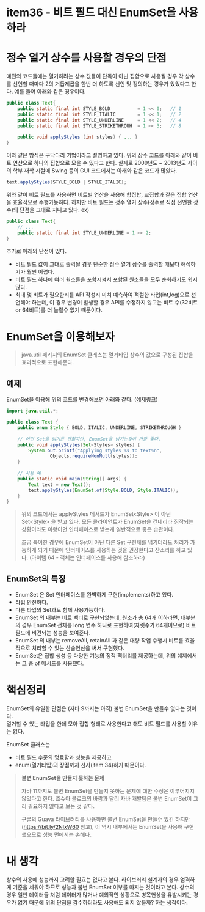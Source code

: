 # item36 - 비트 필드 대신 EnumSet을 사용하라

# 정수 열거 상수를 사용할 경우의 단점
예전의 코드들에는 열거하려는 상수 값들이 단독이 아닌 집합으로 사용될 경우 각 상수를 선언할 때마다 2의 거듭제곱을 한번 더 하도록 선언 및 정의하는 경우가 있었다고 한다. 예를 들어 아래와 같은 경우이다.  

```java
public class Text{
    public static final int STYLE_BOLD 			= 1 << 0;	// 1
    public static final int STYLE_ITALIC		= 1 << 1;	// 2
    public static final int STYLE_UNDERLINE		= 1 << 2;	// 4
    public static final int STYLE_STRIKETHROUH	= 1 << 3;	// 8
    
    public void applyStyles (int styles) { ... }
}
```
이와 같은 방식은 구닥다리 기법이라고 설명하고 있다. 위의 상수 코드를 아래와 같이 비트 연산으로 하나의 집합으로 모을 수 있다고 한다. 실제로 2009년도 ~ 2013년도 사이의 학부 재학 시절에 Swing 등의 GUI 코드에서는 아래와 같은 코드가 많았다.

```java
text.applyStyles(STYLE_BOLD | STYLE_ITALIC);
```

위와 같이 비트 필드를 사용하면 비트별 연산을 사용해 합집합, 교집합과 같은 집합 연산을 효율적으로 수행가능하다. 하지만 비트 필드는 정수 열거 상수(정수로 직접 선언한 상수)의 단점을 그대로 지니고 있다.
ex)
```java
public class Text{
	// ...
    public static final int STYLE_UNDERLINE = 1 << 2;
}
```
추가로 아래의 단점이 있다.
- 비트 필드 값이 그대로 출력될 경우 단순한 정수 열거 상수를 출력할 때보다 해석하기가 훨씬 어렵다.
- 비트 필드 하나에 여러 원소들을 포함시켜서 포함된 원소들을 모두 순회하기도 쉽지 않다.
- 최대 몇 비트가 필요한지를 API 작성시 미치 예측하여 적절한 타입(int,log)으로 선언해야 하는데, 이 경우 변경이 발생할 경우 API를 수정하지 않고는 비트 수(32비트 or 64비트)를 더 늘릴수 없기 때문이다.

# EnumSet을 이용해보자
> java.util 패키지의 EnumSet 클래스는 열거타입 상수의 값으로 구성된 집합을 효과적으로 표현해준다.

## 예제
EnumSet을 이용해 위의 코드를 변경해보면 아래와 같다. ([예제링크](https://github.com/WegraLee/effective-java-3e-source-code/blob/master/src/effectivejava/chapter6/item36/Text.java))
```java
import java.util.*;

public class Text {
    public enum Style { BOLD, ITALIC, UNDERLINE, STRIKETHROUGH }
    
    // 어떤 Set을 넘기든 괜찮지만, EnumSet을 넘기는것이 가장 좋다.
    public void applyStyles(Set<Styles> styles) {
    	System.out.printf("Applying styles %s to text%n",
                Objects.requireNonNull(styles));
    }
    
    // 사용 예
    public static void main(String[] args) {
        Text text = new Text();
        text.applyStyles(EnumSet.of(Style.BOLD, Style.ITALIC));
    }
}
```
> 위의 코드에서는 applyStyles 메서드가 EnumSet\<Style\> 이 아닌 Set\<Style\> 을 받고 있다. 모든 클라이언트가 EnumSet을 건네리라 짐작되는 상황이라도 이왕이면 인터페이스로 받는게 일반적으로 좋은 습관이다. 
>
> 조금 특이한 경우에 EnumSet이 아닌 다른 Set 구현체를 넘기더라도 처리가 가능하게 되기 때문에 인터페이스를 사용하는 것을 권장한다고 잔소리를 하고 있다. (아이템 64 - 객체는 인터페이스를 사용해 참조하라)

## EnumSet의 특징
- EnumSet 은 Set 인터페이스를 완벽하게 구현(implements)하고 있다.
- 타입 안전하다.
- 다른 타입의 Set과도 함께 사용가능하다.
- EnumSet 의 내부는 비트 벡터로 구현되었는데, 원소가 총 64개 이하라면, 대부분의 경우 EnumSet 전체를 long 변수 하나로 표현하여(자릿수가 64개이므로) 비트 필드에 비견되는 성능을 보여준다.
- EnumSet 의 내부는 removeAll, retainAll 과 같은 대량 작업 수행시 비트를 효율적으로 처리할 수 있는 산술연산을 써서 구현했다.
- EnumSet은 집합 생성 등 다양한 기능의 정적 팩터리를 제공하는데, 위의 예제에서는 그 중 of 메서드를 사용했다.  

# 핵심정리
EnumSet의 유일한 단점은 (자바 9까지는 아직) 불변 EnumSet을 만들수 없다는 것이다.  
열거할 수 있는 타입을 한데 모아 집합 형태로 사용한다고 해도 비트 필드를 사용할 이유는 없다.  

EnumSet 클래스는
- 비트 필드 수준의 명료함과 성능을 제공하고
- enum(열거타입)의 장점까지 선사(item 34)하기 때문이다.  
  

> **불변 EnumSet을 만들지 못하는 문제**  
>
> 자바 11까지도 불변 EnumSet을 만들지 못하는 문제에 대한 수정은 이루어지지 않았다고 한다. 조슈아 블로크의 바람과 달리 자바 개발팀은 불변 EnumSet이 그리 필요하지 않다고 보는 것 같다.  
>
> 구글의 Guava 라이브러리를 사용하면 불변 EnumSet을 만들수 있긴 하지만(https://bit.ly/2NlxW60 참고), 이 역시 내부에서는 EnumSet을 사용해 구현했으므로 성능 면에서는 손해다.  

# 내 생각
상수의 사용에 성능까지 고려할 필요는 없다고 본다. 라이브러리 설계자의 경우 엄격하게 기준을 세워야 하므로 성능과 불변 EnumSet 여부를 따지는 것이라고 본다. 상수의 경우 일반 데이터들 처럼 데이터가 많거나 예외적인 상황으로 병목현상을 유발시키는 경우가 없기 때문에 위의 단점을 감수하더라도 사용해도 되지 않을까? 하는 생각이다.  
